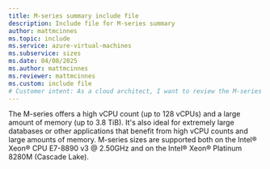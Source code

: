 ```yaml
---
title: M-series summary include file
description: Include file for M-series summary
author: mattmcinnes
ms.topic: include
ms.service: azure-virtual-machines
ms.subservice: sizes
ms.date: 04/08/2025
ms.author: mattmcinnes
ms.reviewer: mattmcinnes
ms.custom: include file
# Customer intent: As a cloud architect, I want to review the M-series virtual machine specifications, so that I can determine if they meet the performance requirements for my large database applications.
---
```

The M-series offers a high vCPU count (up to 128 vCPUs) and a large amount of memory (up to 3.8 TiB). It's also ideal for extremely large databases or other applications that benefit from high vCPU counts and large amounts of memory. M-series sizes are supported both on the Intel® Xeon® CPU E7-8890 v3 @ 2.50GHz and on the Intel® Xeon® Platinum 8280M (Cascade Lake).
